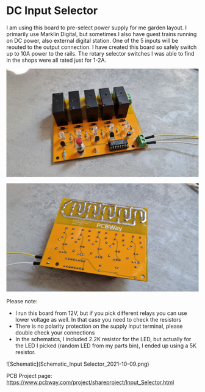 # DC Input Selector
I am using this board to pre-select power supply for me garden layout. I primarily use Marklin Digital, but sometimes I also have guest trains running on DC power, also external digital station. One of the 5 inputs will be reouted to the output connection. I have created this board so safely switch up to 10A power to the rails. The rotary selector switches I was able to find in the shops were all rated just for 1-2A.

![Front](20211009_122202.jpg)

![Back](20211009_122211.jpg)

Please note:
- I run this board from 12V, but if you pick different relays you can use lower voltage as well. In that case you need to check the resistors
- There is no polarity protection on the supply input terminal, please double check your connections
- In the schematics, I included 2.2K resistor for the LED, but actually for the LED I picked (random LED from my parts bin), I ended up using a 5K resistor.

![Schematic](Schematic_Input Selector_2021-10-09.png)

PCB Project page: https://www.pcbway.com/project/shareproject/Input_Selector.html
